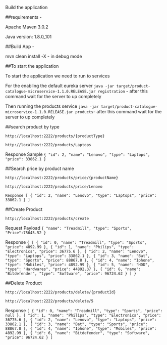Build the application

##requirements -

Apache Maven 3.0.2 

Java version: 1.8.0_101

##Build App -

mvn clean install -X - in debug mode

##To start the application

To start the application we need to run to services

For the enabling the default eureka server 
`java -jar target/product-catalogue-microservice-1.1.0.RELEASE.jar registration` - after this command wait for the server to up completely

Then running the products service
`java -jar target/product-catalogue-microservice-1.1.0.RELEASE.jar products`- after this command wait for the server to up completely

##search product by type

`http://localhost:2222/products/{productType}`

`http://localhost:2222/products/Laptops`

Response Sample
`{
  "id": 2,
  "name": "Lenovo",
  "type": "Laptops",
  "price": 33862.1
}`

##Search price by product name

`http://localhost:2222/products/price/{productName}`

`http://localhost:2222/products/price/Lenovo`

`Response
[
  {
    "id": 2,
    "name": "Lenovo",
    "type": "Laptops",
    "price": 33862.1
  }
]`

##Create Product


`http://localhost:2222/products/create`

Request Payload
`{
"name": "Treadmill",
"type": "Sports",
"Price":75645.52
}`

Response 
`{
[
  {
    "id": 0,
    "name": "Treadmill",
    "type": "Sports",
    "price": 4892.99
  },
  {
    "id": 1,
    "name": "Philips",
    "type": "Electronics",
    "price": 36775.6
  },
  {
    "id": 2,
    "name": "Lenovo",
    "type": "Laptops",
    "price": 33862.1
  },
  {
    "id": 3,
    "name": "Bat",
    "type": "Sports",
    "price": 88867.8
  },
  {
    "id": 4,
    "name": "Iphone",
    "type": "Mobiles",
    "price": 4892.99
  },
  {
    "id": 5,
    "name": "HDD",
    "type": "Hardwares",
    "price": 44892.37
  },
  {
    "id": 6,
    "name": "Bitdefender",
    "type": "Software",
    "price": 96724.62
  }
]
}`

##Delete Product

`http://localhost:2222/products/delete/{productId}`

`http://localhost:2222/products/delete/5`

Response
`[
  {
    "id": 0,
    "name": "Treadmill",
    "type": "Sports",
    "price": null
  },
  {
    "id": 1,
    "name": "Philips",
    "type": "Electronics",
    "price": 36775.6
  },
  {
    "id": 2,
    "name": "Lenovo",
    "type": "Laptops",
    "price": 33862.1
  },
  {
    "id": 3,
    "name": "Bat",
    "type": "Sports",
    "price": 88867.8
  },
  {
    "id": 4,
    "name": "Iphone",
    "type": "Mobiles",
    "price": 4892.99
  },
  {
    "id": 6,
    "name": "Bitdefender",
    "type": "Software",
    "price": 96724.62
  }
]`

